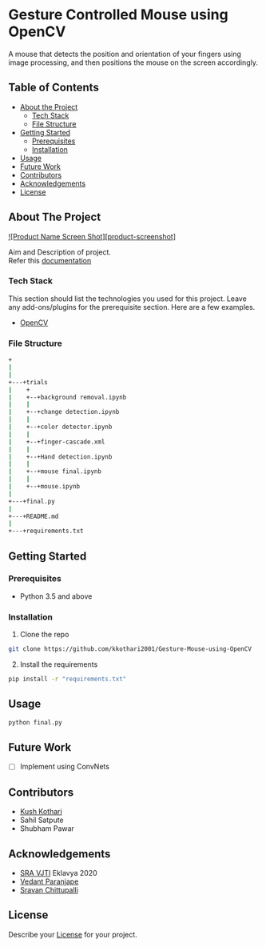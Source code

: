 # Gesture Controlled Mouse using OpenCV

A mouse that detects the position and orientation of your fingers using image processing, and then positions the mouse on the screen accordingly.

<!-- TABLE OF CONTENTS -->

## Table of Contents

- [About the Project](#about-the-project)
  - [Tech Stack](#tech-stack)
  - [File Structure](#file-structure)
- [Getting Started](#getting-started)
  - [Prerequisites](#prerequisites)
  - [Installation](#installation)
- [Usage](#usage)
- [Future Work](#future-work)
- [Contributors](#contributors)
- [Acknowledgements](#acknowledgements)
- [License](#license)

<!-- ABOUT THE PROJECT -->

## About The Project

[![Product Name Screen Shot][product-screenshot]](screenshot.jpg)

Aim and Description of project.  
Refer this [documentation](https://drive.google.com/file/d/1jPo3_0TGM8b9NZWqUmkB7iy4CfzowOmz/view?usp=sharing)

### Tech Stack

This section should list the technologies you used for this project. Leave any add-ons/plugins for the prerequisite section. Here are a few examples.

- [OpenCV](https://opencv.org/)

### File Structure

```bash
+
|
|
+---+trials
|    +
|    +--+background removal.ipynb
|    |
|    +--+change detection.ipynb
|    |
|    +--+color detector.ipynb
|    |
|    +--+finger-cascade.xml
|    |
|    +--+Hand detection.ipynb
|    |
|    +--+mouse final.ipynb
|    |
|    +--+mouse.ipynb
|
+---+final.py
|
+---+README.md
|
+---+requirements.txt
```

<!-- GETTING STARTED -->

## Getting Started

### Prerequisites

- Python 3.5 and above

### Installation

1. Clone the repo

```sh
git clone https://github.com/kkothari2001/Gesture-Mouse-using-OpenCV
```

2. Install the requirements

```sh
pip install -r "requirements.txt"
```

<!-- USAGE EXAMPLES -->

## Usage

```sh
python final.py
```

<!-- FUTURE WORK -->

## Future Work

- [ ] Implement using ConvNets

<!-- TROUBLESHOOTING -->

<!-- CONTRIBUTORS -->

## Contributors

- [Kush Kothari](https://github.com/kkothari2001)
- Sahil Satpute
- Shubham Pawar

<!-- ACKNOWLEDGEMENTS AND REFERENCES -->

## Acknowledgements

- [SRA VJTI](http://sra.vjti.info/) Eklavya 2020
- [Vedant Paranjape](https://github.com/VedantParanjape)
- [Sravan Chittupalli](https://github.com/SravanChittupalli)

<!-- LICENSE -->

## License

Describe your [License](LICENSE) for your project.

